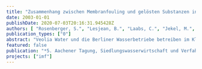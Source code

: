 ```yaml
---
title: "Zusammenhang zwischen Membranfouling und gelösten Substanzen in Membranbelebungsreaktoren"
date: 2003-01-01
publishDate: 2020-07-03T20:16:31.945428Z
authors: [ "Rosenberger, S.", "Lesjean, B.", "Laabs, C.", "Jekel, M.", "Gnirß, R." ]
publication_types: ["0"]
abstract: "Veolia Water und die Berliner Wasserbetriebe betreiben im Klärwerk Berlin-Ruhleben zwei Membranbelebungsanlagen zur biologischen Phosphor- und Stickstoffelimination, die mit dem gleichen Abwasser belastet werden. Die zwei parallelen Pilotanlagen werden mit identischen Betriebsbedingungen aber unterschiedlicher Anordnung der anoxen Zone gefahren. Im Betrieb der Anlagen kann trotz identischen Betriebsbedingungen stets ein Unterschied im Fouling-verhalten zwischen beiden Pilotanlagen und über die Zeit beobachtet werden. Aus zwei Jahren Betriebserfahrung mit den beiden Pilotanlagen wurde deutlich, dass die Unterschiede nicht auf Trockensubstanzkonzentration oder Schlammalter sondern vorwiegend auf andere Parameter, wie z.B. den eingestellten Permeatflux, zurückzuführen sind. Neben den im belebten Schlamm enthaltenen Feststoffen können im biologischen Prozess produzierte Kolloide und gelöste Substanzen die Filtrations-leistungen von Membranen beeinflussen. Da die Feststoffkonzentration beider Anlagen weitestgehend identisch ist, werden im  Rahmen dieses Projektes vor allem Kolloide und gelöste Substanzen in der Klarphase des belebten Schlammes untersucht und mit der Foulingrate der eingesetzten Module verglichen. Die vorgestellten Untersuchungen sind Teil eines umfassenden Projektes von Anjou Recherche zum Foulingverhalten von Membranen in Membranbelebungsreaktoren."
featured: false
publication: "*5. Aachener Tagung, Siedlungswasserwirtschaft und Verfahrentechnik.*"
projects: ["imf"]
---
```


